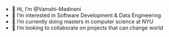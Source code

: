 - 👋 Hi, I’m @Vamshi-Madineni
- 👀 I’m interested in Software Development & Data Engineering
- 🌱 I’m currently doing masters in computer science at NYU
- 💞️ I’m looking to collaborate on projects that can change world


<!---
Vamshi-Madineni/Vamshi-Madineni is a ✨ special ✨ repository because its `README.md` (this file) appears on your GitHub profile.
You can click the Preview link to take a look at your changes.
--->

